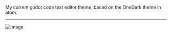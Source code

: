 My current godot code text editor theme, baced on the OneDark theme in atom.

----

![image](https://user-images.githubusercontent.com/6584330/29749877-a3220f2a-8b2d-11e7-82e7-0c06ccce4b25.png)
